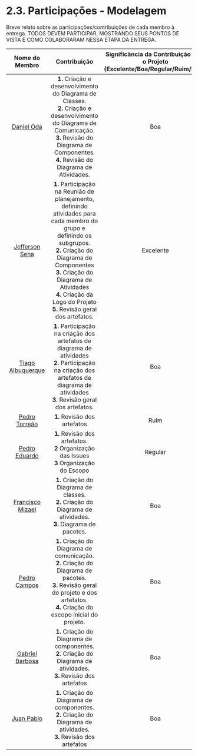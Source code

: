 # 2.3. Participações - Modelagem

Breve relato sobre as participações/contribuições de cada membro à entrega.
TODOS DEVEM PARTICIPAR, MOSTRANDO SEUS PONTOS DE VISTA E COMO COLABORARAM NESSA ETAPA DA ENTREGA.

|                        Nome do Membro                        |                                                                                                                                                                                                                                    Contribuição                                                                                                                                                                                                                                    | Significância da Contribuição para o Projeto (Excelente/Boa/Regular/Ruim/Nula) |
|:------------------------------------------------------------:|:----------------------------------------------------------------------------------------------------------------------------------------------------------------------------------------------------------------------------------------------------------------------------------------------------------------------------------------------------------------------------------------------------------------------------------------------------------------------------------:| :----------------------------------------------------------------------------: |
|          [Daniel Oda](https://github.com/danieloda)          |                                                       **1.** Criação e desenvolvimento do Diagrama de Classes.<br> **2.** Criação e desenvolvimento do Diagrama de Comunicação.<br> **3.** Revisão do Diagrama de Componentes. <br> **4.** Revisão do Diagrama de Atividades.<br>                                                      |                                   Boa                                    |
|     [Jefferson Sena](https://github.com/JeffersonSenaa)      |                                        **1.** Participação na Reunião de planejamento, definindo atividades para cada membro do grupo e definindo os subgrupos.<br> **2.** Criação do Diagrama de Componentes<br> **3.** Criação do Diagrama de Atividades <br> **4.** Criação da Logo do Projeto<br> **5.** Revisão geral dos artefatos.<br>                                         |                                   Excelente                                    |
|      [Tiago Albuquerque](https://github.com/Tiago1604)       |                                    **1.** Participação na criação dos artefatos de diagrama de atividades<br> **2.**  Participação na criação dos artefatos de diagrama de atividades<br> **3.** Revisão geral dos artefatos.<br>                                      |                                   Boa                                    |
|      [Pedro Torreão](https://github.com/PedroTorreao21)       |                                    **1.** Revisão dos artefatos <br>                                      |                                   Ruim                                    |
|      [Pedro Eduardo](https://github.com/PedroEduardoSS)      |   **1.** Revisão dos artefatos. <br>       **2** Organização das Issues <br> **3** Organização do Escopo               |                                   Regular                                   |
|        [Francisco Mizael ](https://github.com/frmiza)        |          **1.** Criação do Diagrama de classes. <br> **2.** Criação do Diagrama de atividades. <br> **3.** Diagrama de pacotes. <br>                                                       | Boa |
|       [Pedro Campos](https://github.com/pedrocampos0)        | **1.** Criação do Diagrama de comunicação. <br>  **2.** Criação do Diagrama de pacotes. <br>   **3.** Revisão geral do projeto e dos artefatos.<br> **4.** Criação do escopo inicial do projeto. <br>|                                   Boa                                  |
|     [Gabriel Barbosa](https://github.com/gabrie1barbosa)     |                                              **1.** Criação do Diagrama de componentes. <br> **2.** Criação do Diagrama de atividades. <br> **3.** Revisão dos artefatos<br>                               |   Boa     |
|        [Juan Pablo ](https://github.com/Juan-Ricarte)        |                                 **1.** Criação do Diagrama de componentes. <br> **2.** Criação do Diagrama de atividades. <br> **3.** Revisão dos artefatos<br>                                  |                                   Boa                                    |

